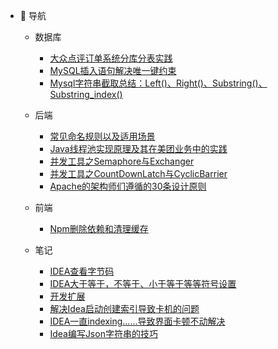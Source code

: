 - :memo: 导航

   - 数据库
     
       - [大众点评订单系统分库分表实践](/md/DataBase/大众点评订单系统分库分表实践.md)
       - [MySQL插入语句解决唯一键约束](/md/DataBase/MySQL插入语句解决唯一键约束.md)
       - [Mysql字符串截取总结：Left()、Right()、Substring()、Substring_index()](/md/DataBase/db001.md)  
   
   - 后端
   
       - [常见命名规则以及适用场景](/md/Java/db002.md)
       - [Java线程池实现原理及其在美团业务中的实践](/docs/md/Java/Java01.md)
       - [并发工具之Semaphore与Exchanger](/docs/md/Java/Java02.md)
       - [并发工具之CountDownLatch与CyclicBarrier](/docs/md/Java/Java03.md)
       - [Apache的架构师们遵循的30条设计原则](/docs/md/Java/Java04.md)
   
   - 前端
   
       - [Npm删除依赖和清理缓存](/md/Web/Npm删除依赖和清理缓存.md)
   
   - 笔记
       
       - [IDEA查看字节码](/md/Note/IDEA查看字节码.md)
       - [IDEA大于等于，不等于、小于等于等等符号设置](/md/Note/IDEA大于等于，不等于、小于等于等等符号设置.md)
       - [开发扩展](/md/Note/开发扩展.md)
       - [解决Idea启动创建索引导致卡机的问题](/md/Note/解决Idea启动创建索引导致卡机的问题.md)
       - [IDEA一直indexing......导致界面卡顿不动解决](/md/Note/IDEA一直indexing......导致界面卡顿不动解决.md)
       - [Idea编写Json字符串的技巧](/md/Note/Idea编写Json字符串的技巧.md)

